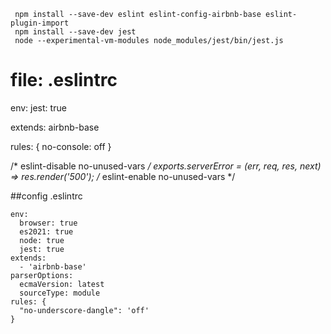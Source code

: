  ```
  npm install --save-dev eslint eslint-config-airbnb-base eslint-plugin-import
  npm install --save-dev jest
  node --experimental-vm-modules node_modules/jest/bin/jest.js
  ```
  
  file: .eslintrc
  ===================
 
 env:
  jest: true
  
 extends: airbnb-base
 
 rules: {
  no-console: off
}


/* eslint-disable no-unused-vars */
exports.serverError = (err, req, res, next) => res.render('500');
/* eslint-enable no-unused-vars */
   
##config .eslintrc

```
env:
  browser: true
  es2021: true
  node: true
  jest: true
extends:
  - 'airbnb-base'
parserOptions:
  ecmaVersion: latest
  sourceType: module
rules: {
  "no-underscore-dangle": 'off'
}
```
